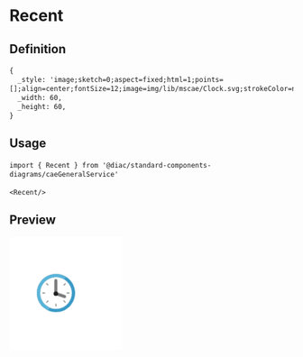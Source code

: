 # Recent

## Definition

```
{
  _style: 'image;sketch=0;aspect=fixed;html=1;points=[];align=center;fontSize=12;image=img/lib/mscae/Clock.svg;strokeColor=none;',
  _width: 60,
  _height: 60,
}
```

## Usage

```
import { Recent } from '@diac/standard-components-diagrams/caeGeneralService'

<Recent/>
```

## Preview

<img src="./recent.png" width="200"/>
